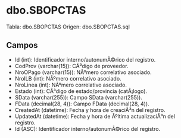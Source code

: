 ﻿# dbo.SBOPCTAS

Tabla: dbo.SBOPCTAS
Origen: dbo.SBOPCTAS.sql

## Campos

- Id (int): Identificador interno/autonumÃ©rico del registro.
- CodProv (varchar(15)): CÃ³digo de proveedor.
- NroOPago (varchar(15)): NÃºmero correlativo asociado.
- NroILB (int): NÃºmero correlativo asociado.
- NroLinea (int): NÃºmero correlativo asociado.
- Estado (int): CÃ³digo de estado/provincia (catÃ¡logo).
- SData (varchar(255)): Campo SData (varchar(255)).
- FData (decimal(28, 4)): Campo FData (decimal(28, 4)).
- CreatedAt (datetime): Fecha y hora de creaciÃ³n del registro.
- UpdatedAt (datetime): Fecha y hora de Ãºltima actualizaciÃ³n del registro.
- Id (ASC): Identificador interno/autonumÃ©rico del registro.

